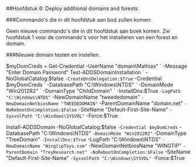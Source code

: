 ##Hoofdstuk 6: Deploy additional domains and forests.


###Commando's die in dit hoofdstuk aan bod zullen komen:

Geen nieuwe commando's die in dit hoofdstuk aan boek komen. Zie hoofdstuk 1 voor de commando's voor het installeren van een forest en domain.

###Nieuwe domain testen en instellen.

$myDomCreds = Get-Credential -UserName "domain\Mathias" `
                             -Message "Enter Domain Password"
Test-ADDSDomainInstallation `
      -NoGlobalCatalog:$false `
      -CreateDnsDelegation:$True `
      -Credential $myDomCreds `
      -DatabasePath "C:\Windows\NTDS" `
      -DomainMode "Win2012R2" `
      -DomainType "ChildDomain" `
      -InstallDns:$True `
      -LogPath "C:\Windows\NTDS" `
      -NewDomainName "tweededomain" `
      -NewDomainNetbiosName "TWEEDEDOMAIN" `
      -ParentDomainName "domain.net" `
      -NoRebootOnCompletion:$False `
      -SiteName "Default-First-Site-Name" `
      -SysvolPath "C:\Windows\SYSVOL" `
      -Force:$True

Install-ADDSDomain -NoGlobalCatalog:$false `
                   -Credential $myDomCreds `
                   -DatabasePath "C:\Windows\NTDS" `
                   -DomainMode "Win2012R2" `
                   -DomainType "TreeDomain" `
                   -InstallDns:$True `
                   -LogPath "C:\Windows\NTDS" `
                   -NewDomainName "WingtipToys.com" `
                   -NewDomainNetbiosName "WINGTIP" `
                   -ParentDomain "TreyResearch.net"
                   -NoRebootOnCompletion:$False `
                   -SiteName "Default-First-Site-Name" `
                   -SysvolPath "C:\Windows\SYSVOL" `
                   -Force:$True
